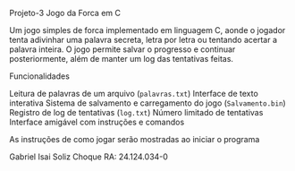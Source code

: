 Projeto-3
Jogo da Forca em C

Um jogo simples de forca implementado em linguagem C, aonde o jogador tenta adivinhar uma palavra secreta, letra por letra ou tentando acertar a palavra inteira. O jogo permite salvar o progresso e continuar posteriormente, além de manter um log das tentativas feitas.

Funcionalidades

Leitura de palavras de um arquivo (`palavras.txt`)
Interface de texto interativa
Sistema de salvamento e carregamento do jogo (`Salvamento.bin`)
Registro de log de tentativas (`log.txt`)
Número limitado de tentativas
Interface amigável com instruções e comandos

As instruções de como jogar serão mostradas ao iniciar  o programa

Gabriel Isai Soliz Choque
RA: 24.124.034-0
